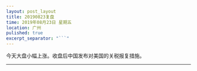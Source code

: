 ```yaml
---
layout: post_layout
title: 20190823复盘
time: 2019年08月23日 星期五
location: 广州
pulished: true
excerpt_separator: "```"
---
```



今天大盘小幅上涨。收盘后中国发布对美国的关税报复措施。

-------------------------------------------------------
